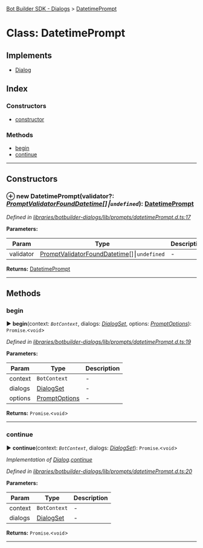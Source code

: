 [Bot Builder SDK - Dialogs](../README.md) > [DatetimePrompt](../classes/botbuilder_dialogs.datetimeprompt.md)



# Class: DatetimePrompt

## Implements

* [Dialog](../interfaces/botbuilder_dialogs.dialog.md)

## Index

### Constructors

* [constructor](botbuilder_dialogs.datetimeprompt.md#constructor)


### Methods

* [begin](botbuilder_dialogs.datetimeprompt.md#begin)
* [continue](botbuilder_dialogs.datetimeprompt.md#continue)



---
## Constructors
<a id="constructor"></a>


### ⊕ **new DatetimePrompt**(validator?: *[PromptValidator](../#promptvalidator)[FoundDatetime](../interfaces/botbuilder_dialogs.founddatetime.md)[]⎮`undefined`*): [DatetimePrompt](botbuilder_dialogs.datetimeprompt.md)


*Defined in [libraries/botbuilder-dialogs/lib/prompts/datetimePrompt.d.ts:17](https://github.com/Microsoft/botbuilder-js/blob/9c47be0/libraries/botbuilder-dialogs/lib/prompts/datetimePrompt.d.ts#L17)*



**Parameters:**

| Param | Type | Description |
| ------ | ------ | ------ |
| validator | [PromptValidator](../#promptvalidator)[FoundDatetime](../interfaces/botbuilder_dialogs.founddatetime.md)[]⎮`undefined`   |  - |





**Returns:** [DatetimePrompt](botbuilder_dialogs.datetimeprompt.md)

---


## Methods
<a id="begin"></a>

###  begin

► **begin**(context: *`BotContext`*, dialogs: *[DialogSet](botbuilder_dialogs.dialogset.md)*, options: *[PromptOptions](../interfaces/botbuilder_dialogs.promptoptions.md)*): `Promise`.<`void`>



*Defined in [libraries/botbuilder-dialogs/lib/prompts/datetimePrompt.d.ts:19](https://github.com/Microsoft/botbuilder-js/blob/9c47be0/libraries/botbuilder-dialogs/lib/prompts/datetimePrompt.d.ts#L19)*



**Parameters:**

| Param | Type | Description |
| ------ | ------ | ------ |
| context | `BotContext`   |  - |
| dialogs | [DialogSet](botbuilder_dialogs.dialogset.md)   |  - |
| options | [PromptOptions](../interfaces/botbuilder_dialogs.promptoptions.md)   |  - |





**Returns:** `Promise`.<`void`>





___

<a id="continue"></a>

###  continue

► **continue**(context: *`BotContext`*, dialogs: *[DialogSet](botbuilder_dialogs.dialogset.md)*): `Promise`.<`void`>



*Implementation of [Dialog](../interfaces/botbuilder_dialogs.dialog.md).[continue](../interfaces/botbuilder_dialogs.dialog.md#continue)*

*Defined in [libraries/botbuilder-dialogs/lib/prompts/datetimePrompt.d.ts:20](https://github.com/Microsoft/botbuilder-js/blob/9c47be0/libraries/botbuilder-dialogs/lib/prompts/datetimePrompt.d.ts#L20)*



**Parameters:**

| Param | Type | Description |
| ------ | ------ | ------ |
| context | `BotContext`   |  - |
| dialogs | [DialogSet](botbuilder_dialogs.dialogset.md)   |  - |





**Returns:** `Promise`.<`void`>





___



